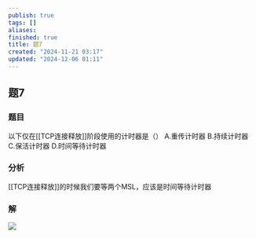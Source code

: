 ```yaml
---
publish: true
tags: []
aliases: 
finished: true
title: 题7
created: "2024-11-21 03:17"
updated: "2024-12-06 01:11"
---
```

## 题7
### 题目
以下仅在[[TCP连接释放]]阶段使用的计时器是（）
A.重传计时器 
B.持续计时器 
C.保活计时器 
D.时间等待计时器
### 分析
[[TCP连接释放]]的时候我们要等两个MSL，应该是时间等待计时器
### 解
![](https://img.hwenyi.tech/202411232248545.webp)
